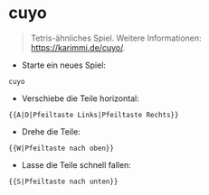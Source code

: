 # cuyo

> Tetris-ähnliches Spiel.
> Weitere Informationen: <https://karimmi.de/cuyo/>.

- Starte ein neues Spiel:

`cuyo`

- Verschiebe die Teile horizontal:

`{{A|D|Pfeiltaste Links|Pfeiltaste Rechts}}`

- Drehe die Teile:

`{{W|Pfeiltaste nach oben}}`

- Lasse die Teile schnell fallen:

`{{S|Pfeiltaste nach unten}}`
